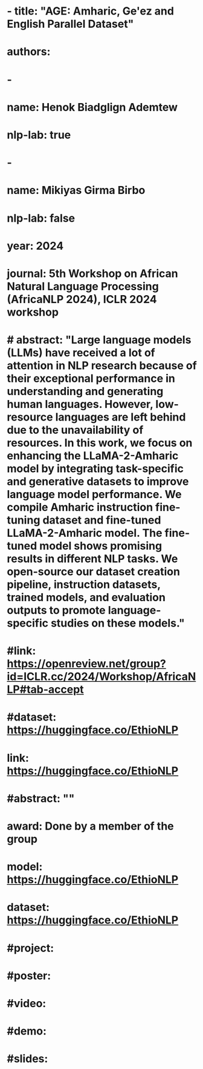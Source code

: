 # - title: "AGE: Amharic, Ge'ez and English Parallel Dataset"
#   authors:
#     -
#       name: Henok Biadglign Ademtew
#       nlp-lab: true
#     -
#       name: Mikiyas Girma Birbo
#       nlp-lab: false

#   year: 2024
#   journal: 5th Workshop on African Natural Language Processing (AfricaNLP 2024),  ICLR 2024 workshop
#   # abstract: "Large language models (LLMs) have received a lot of attention in NLP research because of their exceptional performance in understanding and generating human languages. However, low-resource languages are left behind due to the unavailability of resources. In this work, we focus on enhancing the LLaMA-2-Amharic model by integrating task-specific and generative datasets to improve language model performance. We compile Amharic instruction fine-tuning dataset and fine-tuned LLaMA-2-Amharic model. The fine-tuned model shows promising results in different NLP tasks. We open-source our dataset creation pipeline, instruction datasets, trained models, and evaluation outputs to promote language-specific studies on these models."
#   #link: https://openreview.net/group?id=ICLR.cc/2024/Workshop/AfricaNLP#tab-accept
#   #dataset: https://huggingface.co/EthioNLP
#   link: https://huggingface.co/EthioNLP
#   #abstract: ""
#   award: Done by a member of the group
#   model: https://huggingface.co/EthioNLP
#   dataset: https://huggingface.co/EthioNLP
#   #project: 
#   #poster: 
#   #video: 
#   #demo: 
#   #slides: 